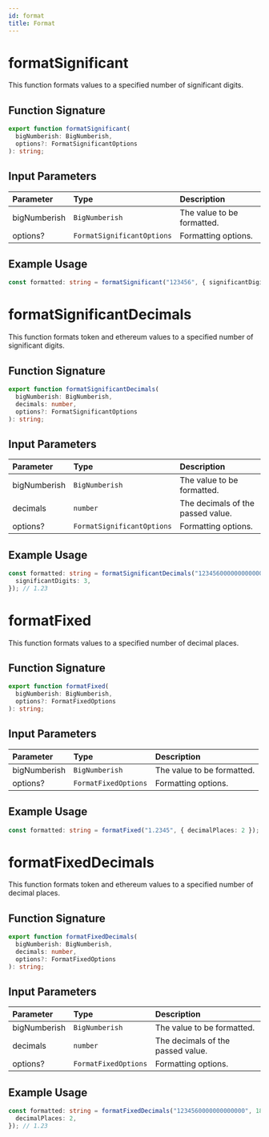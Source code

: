 ```yaml
---
id: format
title: Format
---
```


# formatSignificant

This function formats values to a specified number of significant digits.

## Function Signature

```typescript
export function formatSignificant(
  bigNumberish: BigNumberish,
  options?: FormatSignificantOptions
): string;
```

## Input Parameters

| Parameter    | Type                       | Description                |
| :----------- | :------------------------- | :------------------------- |
| bigNumberish | `BigNumberish`             | The value to be formatted. |
| options?     | `FormatSignificantOptions` | Formatting options.        |

## Example Usage

```typescript
const formatted: string = formatSignificant("123456", { significantDigits: 3 }); // 1.23
```

# formatSignificantDecimals

This function formats token and ethereum values to a specified number of significant digits.

## Function Signature

```typescript
export function formatSignificantDecimals(
  bigNumberish: BigNumberish,
  decimals: number,
  options?: FormatSignificantOptions
): string;
```

## Input Parameters

| Parameter    | Type                       | Description                       |
| :----------- | :------------------------- | :-------------------------------- |
| bigNumberish | `BigNumberish`             | The value to be formatted.        |
| decimals     | `number`                   | The decimals of the passed value. |
| options?     | `FormatSignificantOptions` | Formatting options.               |

## Example Usage

```typescript
const formatted: string = formatSignificantDecimals("1234560000000000000", 18, {
  significantDigits: 3,
}); // 1.23
```

# formatFixed

This function formats values to a specified number of decimal places.

## Function Signature

```typescript
export function formatFixed(
  bigNumberish: BigNumberish,
  options?: FormatFixedOptions
): string;
```

## Input Parameters

| Parameter    | Type                 | Description                |
| :----------- | :------------------- | :------------------------- |
| bigNumberish | `BigNumberish`       | The value to be formatted. |
| options?     | `FormatFixedOptions` | Formatting options.        |

## Example Usage

```typescript
const formatted: string = formatFixed("1.2345", { decimalPlaces: 2 }); // 1.23
```

# formatFixedDecimals

This function formats token and ethereum values to a specified number of decimal places.

## Function Signature

```typescript
export function formatFixedDecimals(
  bigNumberish: BigNumberish,
  decimals: number,
  options?: FormatFixedOptions
): string;
```

## Input Parameters

| Parameter    | Type                 | Description                       |
| :----------- | :------------------- | :-------------------------------- |
| bigNumberish | `BigNumberish`       | The value to be formatted.        |
| decimals     | `number`             | The decimals of the passed value. |
| options?     | `FormatFixedOptions` | Formatting options.               |

## Example Usage

```typescript
const formatted: string = formatFixedDecimals("1234560000000000000", 18, {
  decimalPlaces: 2,
}); // 1.23
```
